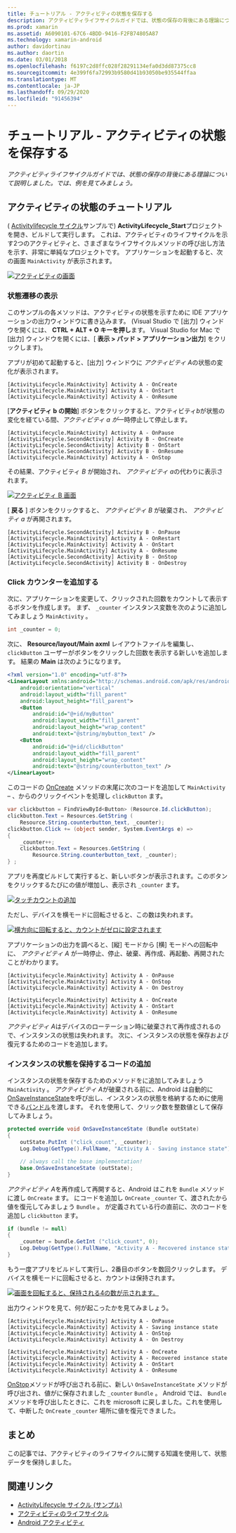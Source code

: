 ```yaml
---
title: チュートリアル - アクティビティの状態を保存する
description: アクティビティライフサイクルガイドでは、状態の保存の背後にある理論について説明しました。では、例を見てみましょう。
ms.prod: xamarin
ms.assetid: A6090101-67C6-4BDD-9416-F2FB74805A87
ms.technology: xamarin-android
author: davidortinau
ms.author: daortin
ms.date: 03/01/2018
ms.openlocfilehash: f6197c2d8ffc028f28291134efa0d3dd87375cc8
ms.sourcegitcommit: 4e399f6fa72993b9580d41b93050be935544ffaa
ms.translationtype: MT
ms.contentlocale: ja-JP
ms.lasthandoff: 09/29/2020
ms.locfileid: "91456394"
---
```

# <a name="walkthrough---saving-the-activity-state"></a>チュートリアル - アクティビティの状態を保存する

_アクティビティライフサイクルガイドでは、状態の保存の背後にある理論について説明しました。では、例を見てみましょう。_

## <a name="activity-state-walkthrough"></a>アクティビティの状態のチュートリアル

( [Activitylifecycle サイクル](/samples/xamarin/monodroid-samples/activitylifecycle)サンプルで) **ActivityLifecycle_Start**プロジェクトを開き、ビルドして実行します。 これは、アクティビティのライフサイクルを示す2つのアクティビティと、さまざまなライフサイクルメソッドの呼び出し方法を示す、非常に単純なプロジェクトです。 アプリケーションを起動すると、次の画面 `MainActivity` が表示されます。

[![アクティビティの画面](saving-state-images/01-activity-a-sml.png)](saving-state-images/01-activity-a.png#lightbox)

### <a name="viewing-state-transitions"></a>状態遷移の表示

このサンプルの各メソッドは、アクティビティの状態を示すために IDE アプリケーションの出力ウィンドウに書き込みます。 (Visual Studio で [出力] ウィンドウを開くには、 **CTRL + ALT + O キーを押し**ます。 Visual Studio for Mac で [出力] ウィンドウを開くには、[ **表示 > パッド > アプリケーション出力**] をクリックします)。

アプリが初めて起動すると、[出力] ウィンドウに *アクティビティ A*の状態の変化が表示されます。 

```shell
[ActivityLifecycle.MainActivity] Activity A - OnCreate
[ActivityLifecycle.MainActivity] Activity A - OnStart
[ActivityLifecycle.MainActivity] Activity A - OnResume
```

[**アクティビティ b の開始**] ボタンをクリックすると、アクティビティ*b*が状態の変化を経ている間、*アクティビティ a が*一時停止して停止します。 

```shell
[ActivityLifecycle.MainActivity] Activity A - OnPause
[ActivityLifecycle.SecondActivity] Activity B - OnCreate
[ActivityLifecycle.SecondActivity] Activity B - OnStart
[ActivityLifecycle.SecondActivity] Activity B - OnResume
[ActivityLifecycle.MainActivity] Activity A - OnStop
```

その結果、アクティビティ *B* が開始され、 *アクティビティ a*の代わりに表示されます。 

[![アクティビティ B 画面](saving-state-images/02-activity-b-sml.png)](saving-state-images/02-activity-b.png#lightbox)

[ **戻る** ] ボタンをクリックすると、 *アクティビティ B* が破棄され、 *アクティビティ a* が再開されます。 

```shell
[ActivityLifecycle.SecondActivity] Activity B - OnPause
[ActivityLifecycle.MainActivity] Activity A - OnRestart
[ActivityLifecycle.MainActivity] Activity A - OnStart
[ActivityLifecycle.MainActivity] Activity A - OnResume
[ActivityLifecycle.SecondActivity] Activity B - OnStop
[ActivityLifecycle.SecondActivity] Activity B - OnDestroy
```

### <a name="adding-a-click-counter"></a>Click カウンターを追加する

次に、アプリケーションを変更して、クリックされた回数をカウントして表示するボタンを作成します。 まず、 `_counter` インスタンス変数を次のように追加してみましょう `MainActivity` 。

```csharp
int _counter = 0;
```

次に、 **Resource/layout/Main axml** レイアウトファイルを編集し、 `clickButton` ユーザーがボタンをクリックした回数を表示する新しいを追加します。 結果の **Main** は次のようになります。 

```xml
<?xml version="1.0" encoding="utf-8"?>
<LinearLayout xmlns:android="http://schemas.android.com/apk/res/android"
    android:orientation="vertical"
    android:layout_width="fill_parent"
    android:layout_height="fill_parent">
    <Button
        android:id="@+id/myButton"
        android:layout_width="fill_parent"
        android:layout_height="wrap_content"
        android:text="@string/mybutton_text" />
    <Button
        android:id="@+id/clickButton"
        android:layout_width="fill_parent"
        android:layout_height="wrap_content"
        android:text="@string/counterbutton_text" />
</LinearLayout>
```

このコードの [OnCreate](xref:Android.App.Activity.OnCreate*) メソッドの末尾に次のコードを追加して `MainActivity` &ndash; 、からのクリックイベントを処理し `clickButton` ます。

```csharp
var clickbutton = FindViewById<Button> (Resource.Id.clickButton);
clickbutton.Text = Resources.GetString (
    Resource.String.counterbutton_text, _counter);
clickbutton.Click += (object sender, System.EventArgs e) =>
{
    _counter++;
    clickbutton.Text = Resources.GetString (
        Resource.String.counterbutton_text, _counter);
} ;
```

アプリを再度ビルドして実行すると、新しいボタンが表示されます。このボタンをクリックするたびにの値が増加し、表示され `_counter` ます。

[![タッチカウントの追加](saving-state-images/03-touched-sml.png)](saving-state-images/03-touched.png#lightbox)

ただし、デバイスを横モードに回転させると、この数は失われます。

[![横方向に回転すると、カウントがゼロに設定されます](saving-state-images/05-rotate-nosave-sml.png)](saving-state-images/05-rotate-nosave.png#lightbox)

アプリケーションの出力を調べると、[縦] モードから [横] モードへの回転中に、 *アクティビティ A* が一時停止、停止、破棄、再作成、再起動、再開されたことがわかります。 

```shell
[ActivityLifecycle.MainActivity] Activity A - OnPause
[ActivityLifecycle.MainActivity] Activity A - OnStop
[ActivityLifecycle.MainActivity] Activity A - On Destroy

[ActivityLifecycle.MainActivity] Activity A - OnCreate
[ActivityLifecycle.MainActivity] Activity A - OnStart
[ActivityLifecycle.MainActivity] Activity A - OnResume
```

*アクティビティ A*はデバイスのローテーション時に破棄されて再作成されるので、インスタンスの状態は失われます。 次に、インスタンスの状態を保存および復元するためのコードを追加します。

### <a name="adding-code-to-preserve-instance-state"></a>インスタンスの状態を保持するコードの追加

インスタンスの状態を保存するためのメソッドをに追加してみましょう `MainActivity` 。 *アクティビティ A*が破棄される前に、Android は自動的に[OnSaveInstanceState](xref:Android.App.Activity.OnSaveInstanceState*)を呼び出し、インスタンスの状態を格納するために使用できる[バンドル](xref:Android.OS.Bundle)を渡します。 それを使用して、クリック数を整数値として保存してみましょう。

```csharp
protected override void OnSaveInstanceState (Bundle outState)
{
    outState.PutInt ("click_count", _counter);
    Log.Debug(GetType().FullName, "Activity A - Saving instance state");

    // always call the base implementation!
    base.OnSaveInstanceState (outState);    
}
```

*アクティビティ A*を再作成して再開すると、Android はこれを `Bundle` メソッドに渡し `OnCreate` ます。 にコードを追加し `OnCreate` `_counter` て、渡されたから値を復元してみましょう `Bundle` 。 が定義されている行の直前に、次のコードを追加し `clickbutton` ます。 

```csharp
if (bundle != null)
{
    _counter = bundle.GetInt ("click_count", 0);
    Log.Debug(GetType().FullName, "Activity A - Recovered instance state");
}
```

もう一度アプリをビルドして実行し、2番目のボタンを数回クリックします。 デバイスを横モードに回転させると、カウントは保持されます。

[![画面を回転すると、保持される4の数が示されます。](saving-state-images/06-rotate-save-sml.png)](saving-state-images/06-rotate-save.png#lightbox)

出力ウィンドウを見て、何が起こったかを見てみましょう。

```shell
[ActivityLifecycle.MainActivity] Activity A - OnPause
[ActivityLifecycle.MainActivity] Activity A - Saving instance state
[ActivityLifecycle.MainActivity] Activity A - OnStop
[ActivityLifecycle.MainActivity] Activity A - On Destroy

[ActivityLifecycle.MainActivity] Activity A - OnCreate
[ActivityLifecycle.MainActivity] Activity A - Recovered instance state
[ActivityLifecycle.MainActivity] Activity A - OnStart
[ActivityLifecycle.MainActivity] Activity A - OnResume
```

[OnStop](xref:Android.App.Activity.OnStop)メソッドが呼び出される前に、新しい `OnSaveInstanceState` メソッドが呼び出され、値がに保存されました `_counter` `Bundle` 。 Android では、 `Bundle` メソッドを呼び出したときに、これを microsoft に戻しました。これを使用して、中断した `OnCreate` `_counter` 場所に値を復元できました。

## <a name="summary"></a>まとめ

この記事では、アクティビティのライフサイクルに関する知識を使用して、状態データを保持しました。

## <a name="related-links"></a>関連リンク

- [ActivityLifecycle サイクル (サンプル)](/samples/xamarin/monodroid-samples/activitylifecycle)
- [アクティビティのライフサイクル](~/android/app-fundamentals/activity-lifecycle/index.md)
- [Android アクティビティ](xref:Android.App.Activity)